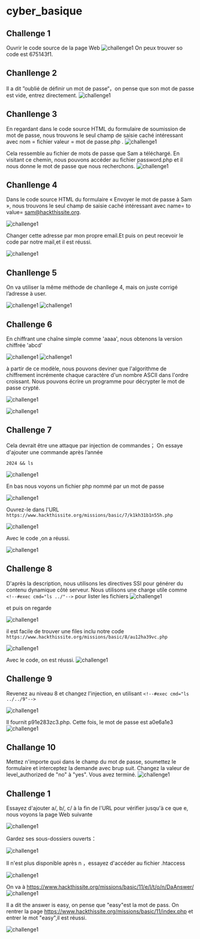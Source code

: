 # cyber_basique
## Challenge 1
Ouvrir le code source de la page Web
![challenge1](./image/challenge1.png)
On peux trouver so code est 675143f1.

## Chanllenge 2
Il a dit ”oublié de définir un mot de passe“，on pense que son mot de passe est vide, entrez directement.
![challenge1](./image/challenge2.png)

## Chanllenge 3
En regardant dans le code source HTML du formulaire de soumission de mot de passe, nous trouvons le seul champ de saisie caché intéressant avec nom = fichier  valeur = mot de passe.php .
![challenge1](./image/challenge3.1.png)

Cela ressemble au fichier de mots de passe que Sam a téléchargé. En visitant ce chemin, nous pouvons accéder au fichier password.php et il nous donne le mot de passe que nous recherchons.
![challenge1](./image/challenge3.2.png)
## Chanllenge 4
Dans le code source HTML du formulaire « Envoyer le mot de passe à Sam », nous trouvons le seul champ de saisie caché intéressant avec name= to value= sam@hackthissite.org.

![challenge1](./image/challenge4.png)

Changer cette adresse par mon propre email.Et puis on peut recevoir le code par notre mail,et il est réussi.

![challenge1](./image/challenge4.1.png)
## Chanllenge 5

On va utiliser la même méthode de chanllege 4, mais on juste corrigé l’adresse à user.

![challenge1](./image/challenge5.png)
![challenge1](./image/challenge5.1.png)

## Challenge 6
En chiffrant une chaîne simple comme 'aaaa', nous obtenons la version chiffrée 'abcd'

![challenge1](./image/challenge6.1.png)
![challenge1](./image/challenge6.2.png)

à partir de ce modèle, nous pouvons deviner que l'algorithme de chiffrement incrémente chaque caractère d'un nombre ASCII dans l'ordre croissant. 
Nous pouvons écrire un programme pour décrypter le mot de passe crypté.

![challenge1](./image/challenge6.3.png)

![challenge1](./image/challenge6.4.png)
## Challenge 7
Cela devrait être une attaque par injection de commandes；
On essaye d'ajouter une commande après l’année 

`2024 && ls`

![challenge1](./image/challenge7.1.png)

En bas nous voyons un fichier php nommé par un mot de passe

![challenge1](./image/challenge7.2.png)

Ouvrez-le dans l'URL `https://www.hackthissite.org/missions/basic/7/k1kh31b1n55h.php`

![challenge1](./image/challenge7.3.png)

Avec le code ,on a réussi.

![challenge1](./image/challenge7.4.png)

## Challenge 8
D'après la description, nous utilisons les directives SSI pour générer du contenu dynamique côté serveur.
Nous utilisons une charge utile comme ` <!--#exec cmd="ls ../"-->` pour lister les fichiers
![challenge1](./image/challenge8.1.png)

et puis on regarde 

![challenge1](./image/challenge8.2.png)

il est facile de trouver une files inclu notre code
` https://www.hackthissite.org/missions/basic/8/au12ha39vc.php` 

![challenge1](./image/challenge8.3.png)

Avec le code, on est réussi.
![challenge1](./image/challenge8.4.png)

## Challenge 9
Revenez au niveau 8 et changez l'injection, en utilisant
 `<!--#exec cmd="ls ../../9"-->`
 
 ![challenge1](./image/challenge9.1.png)

 Il fournit p91e283zc3.php.
 Cette fois, le mot de passe est a0e6a1e3
 ![challenge1](./image/challenge9.2.png)

## Challange 10

Mettez n'importe quoi dans le champ du mot de passe, soumettez le formulaire et interceptez la demande avec brup suit. Changez la valeur de level_authorized de "no" à "yes". Vous avez terminé.
 ![challenge1](./image/challenge10.png)

 ## Challenge 1
 Essayez d'ajouter a/, b/, c/ à la fin de l'URL pour vérifier jusqu'à ce que e, nous voyons la page Web suivante
 
  ![challenge1](./image/challenge11.1.png)
 
 Gardez ses sous-dossiers ouverts：
  
  ![challenge1](./image/challenge11.2.png)
  
  Il n'est plus disponible après n ，essayez d'accéder au fichier .htaccess

  ![challenge1](./image/challenge11.3.png)

  On va à https://www.hackthissite.org/missions/basic/11/e/l/t/o/n/DaAnswer/
  ![challenge1](./image/challenge11.4.png)

  Il a dit the answer is easy, on pense que "easy"est la mot de pass.
  On rentrer la page https://www.hackthissite.org/missions/basic/11/index.php et entrer le mot "easy",il est réussi.

  ![challenge1](./image/challenge11.5.png)
